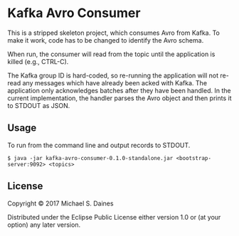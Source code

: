# Kafka Avro Consumer

This is a stripped skeleton project, which consumes Avro from Kafka.
To make it work, code has to be changed to identify the Avro schema.

When run, the consumer will read from the topic until the
application is killed (e.g., CTRL-C).

The Kafka group ID is hard-coded, so re-running the application will not re-read
any messages which have already been acked with Kafka. The application only
acknowledges batches after they have been handled. In the current
implementation, the handler parses the Avro object and then prints
it to STDOUT as JSON.


## Usage

To run from the command line and output records to STDOUT.

    $ java -jar kafka-avro-consumer-0.1.0-standalone.jar <bootstrap-server:9092> <topics>


## License

Copyright © 2017 Michael S. Daines

Distributed under the Eclipse Public License either version 1.0 or (at
your option) any later version.
